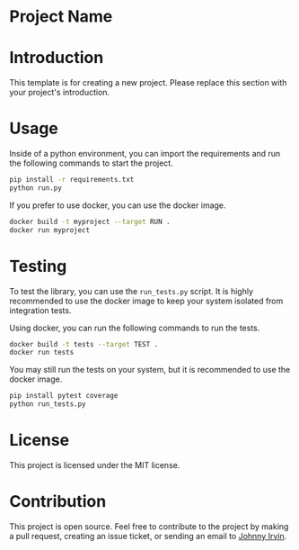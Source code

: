 # Project Name

# Introduction

This template is for creating a new project. Please replace this section with your project's introduction.

# Usage

Inside of a python environment, you can import the requirements and run the following commands to start the project.

```bash
pip install -r requirements.txt
python run.py
```

If you prefer to use docker, you can use the docker image.
```bash
docker build -t myproject --target RUN .
docker run myproject
```

# Testing
To test the library, you can use the `run_tests.py` script. It is highly recommended to use the docker image to keep your system isolated from integration tests.

Using docker, you can run the following commands to run the tests.
```bash
docker build -t tests --target TEST .
docker run tests
```

You may still run the tests on your system, but it is recommended to use the docker image.
```bash
pip install pytest coverage
python run_tests.py
```

# License

This project is licensed under the MIT license.

# Contribution

This project is open source. Feel free to contribute to the project by making a pull request, creating an issue ticket, or sending an email to [Johnny Irvin](mailto:irvinjohnathan@gmail.com).
